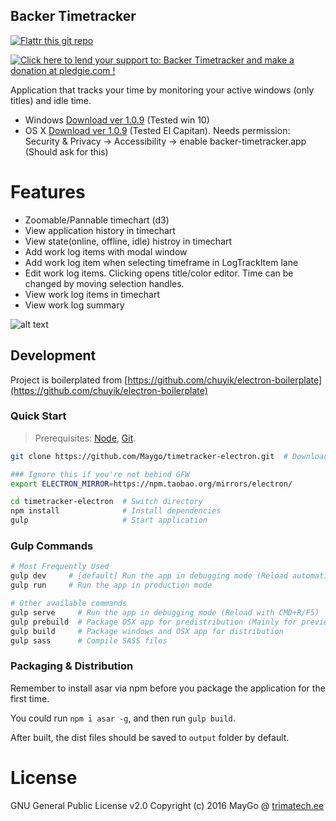 Backer Timetracker
---

[![Flattr this git repo](http://api.flattr.com/button/flattr-badge-large.png)](https://flattr.com/submit/auto?user_id=MayGo&url=https://github.com/MayGo/backer-timetracker&title=Backer-Timetracker&language=en_GB&tags=github&category=software)


<a href='https://pledgie.com/campaigns/31267'><img alt='Click here to lend your support to: Backer Timetracker and make a donation at pledgie.com !' src='https://pledgie.com/campaigns/31267.png?skin_name=chrome' border='0' ></a>

Application that tracks your time by monitoring your active windows (only titles) and idle time.

- Windows [Download ver 1.0.9](https://github.com/MayGo/backer-timetracker/releases/download/1.0.8/Backer.Timetracker.Setup.exe) (Tested win 10)
- OS X [Download ver 1.0.9](https://github.com/MayGo/backer-timetracker/releases/download/1.0.8/Backer.Timetracker.dmg) (Tested El Capitan). Needs permission: Security & Privacy -> Accessibility -> enable backer-timetracker.app (Should ask for this)

# Features
- Zoomable/Pannable timechart (d3)
- View application history in timechart
- View state(online, offline, idle) histroy in timechart
- Add work log items with modal window
- Add work log item when selecting timeframe in LogTrackItem lane
- Edit work log items. Clicking opens title/color editor. Time can be changed by moving selection handles.
- View work log items in timechart
- View work log summary


![alt text](https://github.com/MayGo/backer-timetracker/raw/master/screenshots/timeline.PNG "Backer Timetracker screenshot")

Development
---
Project is boilerplated from [https://github.com/chuyik/electron-boilerplate](https://github.com/chuyik/electron-boilerplate)

### Quick Start
> Prerequisites: [Node](https://nodejs.org/), [Git](https://git-scm.com/).

```bash
git clone https://github.com/Maygo/timetracker-electron.git  # Download this project

### Ignore this if you're not behind GFW
export ELECTRON_MIRROR=https://npm.taobao.org/mirrors/electron/

cd timetracker-electron  # Switch directory
npm install              # Install dependencies
gulp                     # Start application
```

### Gulp Commands
```bash
# Most Frequently Used
gulp dev     # [default] Run the app in debugging mode (Reload automatically)
gulp run     # Run the app in production mode

# Other available commands
gulp serve     # Run the app in debugging mode (Reload with CMD+R/F5)
gulp prebuild  # Package OSX app for predistribution (Mainly for preview)
gulp build     # Package windows and OSX app for distribution
gulp sass      # Compile SASS files
```

### Packaging & Distribution
Remember to install asar via npm before you package the application for the first time.

You could run `npm i asar -g`, and then run `gulp build`.

After built, the dist files should be saved to `output` folder by default.

# License
GNU General Public License v2.0
Copyright (c) 2016 MayGo @ [trimatech.ee](http://trimatech.ee)


